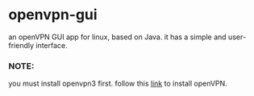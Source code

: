 # openvpn-gui

an openVPN GUI app for linux, based on Java.
it has a simple and user-friendly interface.

### NOTE:

you must install openvpn3 first.
follow this [link](https://openvpn.net/cloud-docs/openvpn-3-client-for-linux/) to install openVPN.
